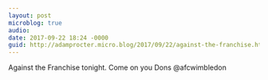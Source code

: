 ```yaml
---
layout: post
microblog: true
audio: 
date: 2017-09-22 18:24 -0000
guid: http://adamprocter.micro.blog/2017/09/22/against-the-franchise.html
---
```

Against the Franchise tonight. Come on you Dons @afcwimbledon
